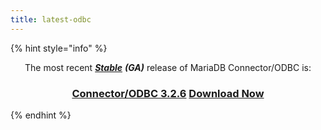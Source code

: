 ```yaml
---
title: latest-odbc
---
```


{% hint style="info" %}
<p align="center">The most recent <a href="../../release-notes/community-server/about/release-criteria.md"><em><strong>Stable</strong></em></a> <em><strong>(GA)</strong></em> release of MariaDB Connector/ODBC is:</p>

<h3 align="center"><a href="../../connectors/odbc/mariadb-connector-odbc-3-2-release-notes/mariadb-connectorodbc-3-2-6-release-notes.md" class="button secondary">Connector/ODBC 3.2.6</a> <a href="https://mariadb.com/downloads/connectors/connectors-data-access/odbc-connector" class="button primary">Download Now</a></h3>
{% endhint %}
